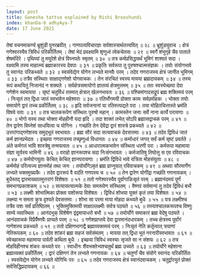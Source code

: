 ```yaml
---
layout: post
title: Ganesha tattva explained by Rishi Brooshundi
index: khanDa-6 adhyAya-7
date: 17 June 2021
---
```


तेषां वचनमाकर्ण्य भ्रूशुंडी पुनरब्रवीत् ।
गाणपत्यविचारज्ञः सर्वशास्त्रार्थतत्त्ववित् ॥ २८ ॥
भ्रूशुंड्युवाच ।
क्षेत्रं गणेश्वरस्यैव त्रिविधं परिकीर्तितम् ।
तेषां भेदं प्रवक्ष्यामि शृणुध्वं त्वेकचेतसः ॥ २९ ॥
स्वर्गे शंभुगृहे चैव पाताले शेषमंदिरे ।
पृथिव्यां तु मयूरेशे क्षेत्रं विघ्नपतेः स्मृतम् ॥ ३० ॥
तत्र कर्मप्रसिद्ध्यर्थं भूमिगं शाश्वतं सदा ।
वक्ष्यामि तस्य माहात्म्यं ब्रह्माकारस्य देवपाः ॥ ३१ ॥
प्रकृतिः सर्वरूपा तु पुरुषश्चात्मसंज्ञकः ।
तयोः संयोगभावे तु स्वानंदः परिकथ्यते ॥ ३२ ॥
स्वसंवेद्येन योगेन लभ्यते मानवैः परम् ।
तदेव गणराजस्य क्षेत्रं जानीत भूमिगम् ॥ ३३ ॥
तत्रैव संस्थितः साक्षाद्गणेशो योगवाचकः ।
तेन संरचितं स्वस्य मायया ब्रह्मदायकम् ॥ ३४ ॥
तस्य रूपं कथयितुं निजानंदं न शक्यते ।
सर्वक्षेत्रसमायोगो ज्ञातव्यं क्षेत्रमुत्तमम् ॥ ३५ ॥
ततः स्वस्येच्छया देवा गणेशेन स्वमायया ।
सृष्टं चतुर्विधं तस्मात् क्षेत्रात् खेलनभावतः ॥ ३६ ॥
पश्चिमांगादसद्रूपं ब्रह्म शक्तिमयं परम् ।
निःसृतं तत् द्विधा जातं स्वभावेन महेश्वराः ॥ ३७ ॥
रतिर्भोगमयी प्रोक्ता कामः सर्वप्रमोहकः ।
भोक्ता तयोः समायोगे द्वारं तच्च प्रकीर्तितम् ॥ ३८ ॥
हृदि सर्वजनानां या रतिरुत्पद्यते परा ।
तया मोहितचित्तास्ते भ्रमंति विषये रताः ॥ ३९ ॥
तत्र चालकरूपेण संस्थितः पुरुषो महान् ।
कामस्तेन जनाः सर्वे नाना कार्ये परायणाः ॥ ४० ॥
भोगो यस्य तथा भोक्ता मोहहीनौ यदा हृदि ।
तदा शाक्तं लभेत् सोऽपि ब्रह्मासद्वाचकं परम् ॥ ४१ ॥
तेन द्वारेण विघ्नेशं साधयित्वा च योगिनः ।
गच्छंति तेन देवेंद्रा द्वारं शास्त्रे प्रकथ्यते ॥ ४२ ॥
उत्तरांगाद्गणेशस्य समुद्भूतं स्वभावतः ।
ब्रह्म सौरं सदा सत्यवाचकं देवसत्तमाः ॥ ४३ ॥
तदेव द्विविधं जातं कर्म ज्ञानप्रभेदतः ।
इच्छया गणराजस्य तच्छृणुध्वं विधानतः ॥ ४४ ॥
कर्माधारं जगत् सर्वं कर्म सृष्टं प्रवर्तते ।
अंते कर्मगतं भावि शास्त्रेषु तन्मयत्वतः ॥ ४५ ॥
आधारात्मकभावेन संस्थिता धरणी परा ।
कर्मरूपा महामाया संज्ञा सूर्यस्य भामिनी ॥ ४६ ॥
वराहो ज्ञानरूपश्च सदा निःसंगभावतः ।
कर्मजातिषु तिष्ठेत्तु स एव रविवाचकः ॥ ४७ ॥
कर्मयोगयुताः केचित् केचित् ज्ञानपरायणाः ।
भ्रमंति द्विविधे भावे यंत्रिता मोहसंयुताः ॥ ४८ ॥
कर्ममोहं परित्यज्य ज्ञानमोहं तथा जनः ।
तयोर्योगेऽमृतं ब्रह्म प्राप्नुयात् रविवाचकम् ॥ ४९ ॥
अथवा सौरमार्गेण लभ्यते भक्तमुख्यकैः ।
तदेव द्वाररूपं वै वदंति गणपस्य च ॥ ५० ॥
तेन द्वारेण योगींद्रा गच्छंति गणनायकम् ।
बुधैस्तद् द्वारमाख्यातमुत्तरांगं विशेषतः ॥ ५१ ॥
ततो गणेश्वरस्यैव पूर्वांगान्निःसृतं परम् ।
ब्रह्मानंदमयं पूर्णं समभागप्रकाशकम् ॥ ५२ ॥
सत्यासत्यात्मके देवाः समरूपेण संस्थितम् ।
वैष्णवं सर्वमान्यं तु तदेव द्विविधं बभौ ॥ ५३ ॥
लक्ष्मीः शोभात्मिका प्रोक्ता यशोरूपा विशेषतः ।
द्विविधं शोभया युक्तं कृतं तया विशेषतः ॥ ५४ ॥
लक्ष्म्या न समता कुत्र दृश्यते देवसत्तमाः ।
शोभा सा परमा माया मोहदा कथ्यते बुधैः ॥ ५५ ॥
यत्र लक्ष्मीश्च तत्रैव यशः सर्वं प्रतिष्ठितम् ।
भुक्तिमुक्तिमयी साक्षाल्लक्ष्मीः सर्वत्र पठ्यते ॥ ५६ ॥
तस्याश्चालकरूपश्च विष्णुः साम्ये व्यवस्थितः ।
आनंदभुक् विशेषेण द्वंद्वमायाधरो बभौ ॥ ५७ ॥
तयोर्योगे समाकारं ब्रह्म वेदेषु पठ्यते ।
आनंदवाचकं विप्रैर्वैष्णवैः प्राप्यते परम् ॥ ५८ ॥
गणेशप्राप्तये देवा द्वारमानंदधारकम् ।
तच्च क्षेत्रस्य पूर्वांगं गाणेशस्य प्रकथ्यते ॥ ५९ ॥
ततो दक्षिणभागाद्वै ब्रह्माव्यक्तमयं परम् ।
निःसृतं नेति कर्तृत्वात् त्रयाणां नेतिरूपकम् ॥ ६० ॥
तदेव शांकरं ब्रह्म सहजं सर्वसंमतम् ।
मायया तत् द्विधा भूतं नरनारीस्वभावतः ॥ ६१ ॥
स्वेच्छारूपा महामाया पार्वती कथिता बुधैः ।
इच्छया त्रिविधं स्वस्याः सृजते सा न संशयः ॥ ६२ ॥
तत्र मोहविहीनश्च शंकरः कथ्यते परः ।
स्वाधीनः शैवभक्तेभ्यश्चतुर्थं ब्रह्म उच्यते ॥ ६३ ॥
तयोर्योगे महेशाना ब्रह्माव्यक्तं प्रकीर्तितम् ।
द्वारं दक्षिणगं तेन लभ्यते गणनायकः ॥ ६४ ॥
चतुर्णां चैव संयोगे स्वानंदः परिकीर्तितः ।
स्वसंवेद्येन योगेन लभ्यते योगिभिः परः ॥ ६५ ॥
तदेव गणराजस्य क्षेत्रं स्वानंदवाचकम् ।
चतुर्द्वारयुतं प्रोक्तं सर्वसिद्धिप्रदायकम् ॥ ६६ ॥
